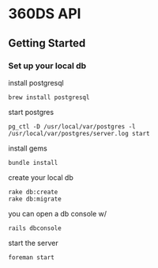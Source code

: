 # 360DS API

## Getting Started

### Set up your local db

install postgresql
    
    brew install postgresql

start postgres

    pg_ctl -D /usr/local/var/postgres -l /usr/local/var/postgres/server.log start

install gems

    bundle install

create your local db

    rake db:create
    rake db:migrate
    
you can open a db console w/ 

    rails dbconsole

start the server

    foreman start

